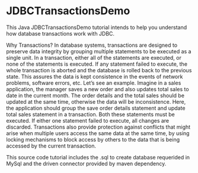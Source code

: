 # JDBCTransactionsDemo
This Java JDBCTransactionsDemo tutorial intends to help you understand how database transactions work with JDBC.

Why Transactions?
In database systems, transactions are designed to preserve data integrity by grouping multiple statements to be executed as a single unit. In a transaction, either all of the statements are executed, or none of the statements is executed. If any statement failed to execute, the whole transaction is aborted and the database is rolled back to the previous state. This assures the data is kept consistence in the events of network problems, software errors, etc.
Let’s see an example.
Imagine in a sales application, the manager saves a new order and also updates total sales to date in the current month. The order details and the total sales should be updated at the same time, otherwise the data will be inconsistence. Here, the application should group the save order details statement and update total sales statement in a transaction. Both these statements must be executed. If either one statement failed to execute, all changes are discarded.
Transactions also provide protection against conflicts that might arise when multiple users access the same data at the same time, by using locking mechanisms to block access by others to the data that is being accessed by the current transaction.

This source code tutorial includes the .sql to create database requerided in MySql and the driven connector provided by maven dependency.
